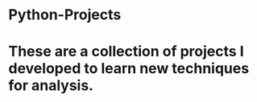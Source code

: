 # Python-Projects
# These are a collection of projects I developed to learn new techniques for analysis. 
